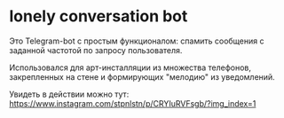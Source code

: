 # lonely conversation bot
Это Telegram-bot с простым функционалом: спамить сообщения с заданной частотой по запросу пользователя.

Использовался для арт-инсталляции из множества телефонов, закрепленных на стене и формирующих "мелодию" из уведомлений.

Увидеть в действии можно тут: https://www.instagram.com/stpnlstn/p/CRYIuRVFsgb/?img_index=1
